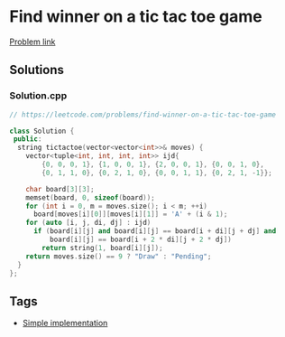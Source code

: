 # Find winner on a tic tac toe game

[Problem link](https://leetcode.com/problems/find-winner-on-a-tic-tac-toe-game)

## Solutions


### Solution.cpp
```cpp
// https://leetcode.com/problems/find-winner-on-a-tic-tac-toe-game

class Solution {
 public:
  string tictactoe(vector<vector<int>>& moves) {
    vector<tuple<int, int, int, int>> ijd{
        {0, 0, 0, 1}, {1, 0, 0, 1}, {2, 0, 0, 1}, {0, 0, 1, 0},
        {0, 1, 1, 0}, {0, 2, 1, 0}, {0, 0, 1, 1}, {0, 2, 1, -1}};

    char board[3][3];
    memset(board, 0, sizeof(board));
    for (int i = 0, m = moves.size(); i < m; ++i)
      board[moves[i][0]][moves[i][1]] = 'A' + (i & 1);
    for (auto [i, j, di, dj] : ijd)
      if (board[i][j] and board[i][j] == board[i + di][j + dj] and
          board[i][j] == board[i + 2 * di][j + 2 * dj])
        return string(1, board[i][j]);
    return moves.size() == 9 ? "Draw" : "Pending";
  }
};
```
## Tags

* [Simple implementation](/README.md#Simple_implementation)
